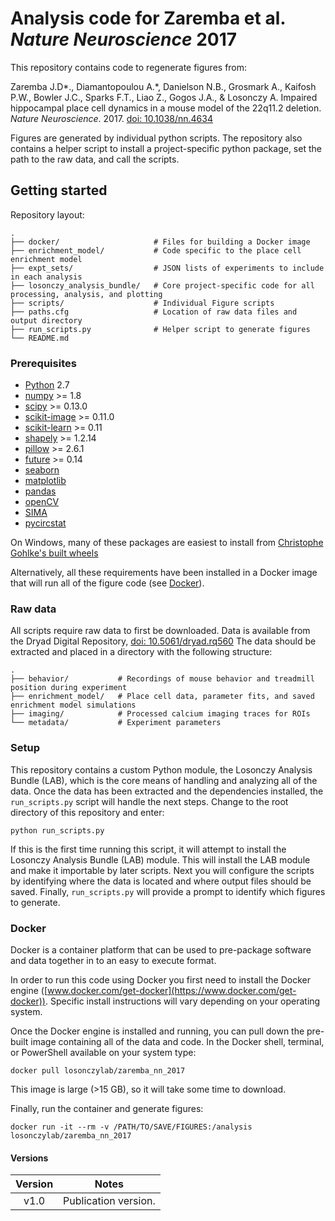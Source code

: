 # Analysis code for Zaremba et al. *Nature Neuroscience* 2017

This repository contains code to regenerate figures from:

Zaremba J.D\*., Diamantopoulou A.\*, Danielson N.B., Grosmark A.,
Kaifosh P.W., Bowler J.C., Sparks F.T., Liao Z., Gogos J.A., & Losonczy A.
Impaired hippocampal place cell dynamics in a mouse model of the 22q11.2 deletion.
*Nature Neuroscience*. 2017. [doi: 10.1038/nn.4634](https://dx.doi.org/10.1038/nn.4634)

Figures are generated by individual python scripts.
The repository also contains a helper script to install a project-specific
python package, set the path to the raw data, and call the scripts.

## Getting started

Repository layout:

    .
    ├── docker/                     # Files for building a Docker image
    ├── enrichment_model/           # Code specific to the place cell enrichment model
    ├── expt_sets/                  # JSON lists of experiments to include in each analysis
    ├── losonczy_analysis_bundle/   # Core project-specific code for all processing, analysis, and plotting
    ├── scripts/                    # Individual Figure scripts
    ├── paths.cfg                   # Location of raw data files and output directory
    ├── run_scripts.py              # Helper script to generate figures
    └── README.md


### Prerequisites

* [Python](http://python.org) 2.7 
* [numpy](http://www.scipy.org) >= 1.8
* [scipy](http://www.scipy.org) >= 0.13.0
* [scikit-image](http://scikit-image.org) >= 0.11.0
* [scikit-learn](http://scikit-learn.org) >= 0.11
* [shapely](https://pypi.python.org/pypi/Shapely) >= 1.2.14
* [pillow](https://pypi.python.org/pypi/Pillow) >= 2.6.1
* [future](https://pypi.python.org/pypi/future) >= 0.14
* [seaborn](https://seaborn.pydata.org/)
* [matplotlib](https://matplotlib.org/)
* [pandas](http://pandas.pydata.org/)
* [openCV](http://opencv.org/)
* [SIMA](https://pypi.python.org/pypi/sima)
* [pycircstat](https://pypi.python.org/pypi/pycircstat)

On Windows, many of these packages are easiest to install from
[Christophe Gohlke's built wheels](http://www.lfd.uci.edu/~gohlke/pythonlibs/)

Alternatively, all these requirements have been installed in a Docker image that
will run all of the figure code (see [Docker](#docker)).

### Raw data

All scripts require raw data to first be downloaded.
Data is available from the Dryad Digital Repository, [doi: 10.5061/dryad.rq560](http://dx.doi.org/10.5061/dryad.rq560)
The data should be extracted and placed in a directory with the following structure:

    .
    ├── behavior/           # Recordings of mouse behavior and treadmill position during experiment
    ├── enrichment_model/   # Place cell data, parameter fits, and saved enrichment model simulations
    ├── imaging/            # Processed calcium imaging traces for ROIs
    └── metadata/           # Experiment parameters


### Setup

This repository contains a custom Python module, the Losonczy Analysis Bundle (LAB),
which is the core means of handling and analyzing all of the data.
Once the data has been extracted and the dependencies installed, the `run_scripts.py`
script will handle the next steps. Change to the root directory of this repository
and enter:

```
python run_scripts.py
```

If this is the first time running this script, it will attempt to install the
Losonczy Analysis Bundle (LAB) module.
This will install the LAB module and make it importable by later scripts.
Next you will configure the scripts by identifying where the data is located
and where output files should be saved.
Finally, `run_scripts.py` will provide a prompt to identify which figures to generate.


### Docker

Docker is a container platform that can be used to pre-package software and
data together in to an easy to execute format.

In order to run this code using
Docker you first need to install the Docker engine
([www.docker.com/get-docker](https://www.docker.com/get-docker)).
Specific install instructions will vary depending on your operating system.

Once the Docker engine is installed and running, you can pull down the pre-built
image containing all of the data and code. In the Docker shell, terminal, or PowerShell
available on your system type:

```
docker pull losonczylab/zaremba_nn_2017
```

This image is large (>15 GB), so it will take some time to download.

Finally, run the container and generate figures:

```
docker run -it --rm -v /PATH/TO/SAVE/FIGURES:/analysis losonczylab/zaremba_nn_2017
```

#### Versions

Version | Notes
:---: | ---
v1.0 | Publication version.
